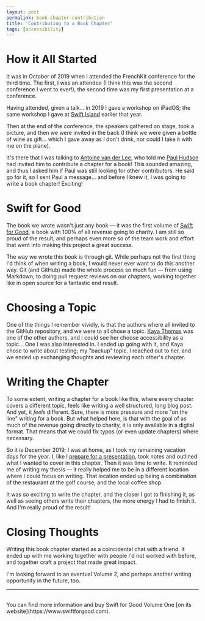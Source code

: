```yaml
---
layout: post
permalink: book-chapter-contribution
title: 'Contributing to a Book Chapter'
tags: [accessibility]
---
```


# How it All Started

It was in October of 2019 when I attended the FrenchKit conference for the third
time. The first, I was an attendee (I think this was the second conference I
went to ever!), the second time was my first presentation at a conference.

Having attended, given a talk... in 2019 I gave a workshop on iPadOS; the same
workshop I gave at [Swift Island](https://swiftisland.nl) earlier that year.

Then at the end of the conference, the speakers gathered on stage, took a
picture, and then we were invited in the back (I think we were given a bottle
of wine as gift... which I gave away as I don't drink, nor could I take it with
me on the plane).

It's there that I was talking to [Antoine van der Lee](https://twitter.com/twannl),
who told me [Paul Hudson](https://twitter.com/twostraws) had invited him to
contribute a chapter for a book! This sounded amazing, and thus I asked him if
Paul was still looking for other contributors. He said go for it, so I sent Paul
a message... and before I knew it, I was going to write a book chapter!
Exciting!

# Swift for Good

The book we wrote wasn't just any book — it was the first volume of [Swift for
Good](https://www.swiftforgood.com), a book with 100% of all revenue going to
charity. I am still so proud of the result, and perhaps even more so of the
team work and effort that went into making this project a great success.

The way we wrote this book is through git. While perhaps not the first thing I'd
think of when writing a book, I would never ever want to do this another way.
Git (and GitHub) made the whole process so much fun — from using Markdown, to
doing pull request reviews on our chapters, working together like in open source
for a fantastic end result.

# Choosing a Topic

One of the things I remember vividly, is that the authors where all invited to
the GitHub repository, and we were to all chose a topic. [Kaya Thomas](https://twitter.com/kthomas901)
was one of the other authors, and I could see her choose accessibility as a
topic... One I was also interested in. I ended up going with it, and Kaya
chose to write about testing; my "backup" topic. I reached out to her, and we
ended up exchanging thoughts and reviewing each other's chapter.

# Writing the Chapter

To some extent, writing a chapter for a book like this, where every chapter
covers a different topic, feels like writing a well structured, long blog post.
And yet, it _feels_ different. Sure, there is more pressure and more "on the
line" writing for a book. But what helped here, is that with the goal of as
much of the revenue going directly to charity, it is only available in a digital
format. That means that we could fix typos (or even update chapters) where
necessary.

So it is December 2019; I was at home, as I took my remaining vacation days for
the year. I, like I [prepare for a presentation](/preparing-presentations),
took notes and outlined what I wanted to cover in this chapter. Then it was
time to write. It reminded me of writing my thesis — it really helped me to be
in a different location where I could focus on writing. That location ended up
being a combination of the restaurant at the golf course, and the local coffee
shop.

It was so exciting to write the chapter, and the closer I got to finishing it,
as well as seeing others write their chapters, the more energy I had to finish
it. And I'm really proud of the result!

# Closing Thoughts

Writing this book chapter started as a coincidental chat with a friend. It
ended up with me working together with people I'd not worked with before, and
together craft a project that made great impact.

I'm looking forward to an eventual Volume 2, and perhaps another writing
opportunity in the future, too.

---
<br />
You can find more information and buy Swift for Good Volume One [on its
website](https://www.swiftforgood.com).
